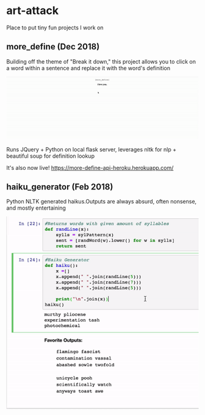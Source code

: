 # art-attack
Place to put tiny fun projects I work on

## more_define (Dec 2018)
Building off the theme of "Break it down," this project allows you to click on a word within a sentence and replace it with the word's definition

![](more_define/more_define.gif)

Runs JQuery + Python on local flask server, leverages nltk for nlp + beautiful soup for definition lookup

It's also now live! https://more-define-api-heroku.herokuapp.com/

## haiku_generator (Feb 2018)
Python NLTK generated haikus.Outputs are always absurd, often nonsense, and mostly entertaining

![](haiku_generator/haiku.gif)
